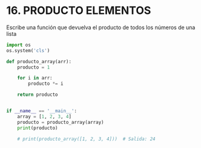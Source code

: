 # 16. PRODUCTO ELEMENTOS

Escribe una función que devuelva el producto de todos los números de una lista


``` python
import os
os.system('cls')

def producto_array(arr):
    producto = 1

    for i in arr:
        producto *= i

    return producto


if __name__ == '__main__':
    array = [1, 2, 3, 4]
    producto = producto_array(array)
    print(producto)

    # print(producto_array([1, 2, 3, 4]))  # Salida: 24
```